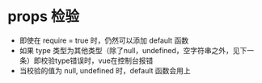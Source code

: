 
# props 检验
- 即使在 require = true 时，仍然可以添加 default 函数
- 如果 type 类型为其他类型（除了null，undefined，空字符串之外，见下一条）即校验type错误时，vue在控制台报错
- 当校验的值为 null, undefined 时，default 函数会用上